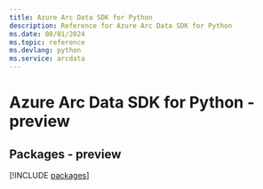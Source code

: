 ```yaml
---
title: Azure Arc Data SDK for Python
description: Reference for Azure Arc Data SDK for Python
ms.date: 08/01/2024
ms.topic: reference
ms.devlang: python
ms.service: arcdata
---
```

# Azure Arc Data SDK for Python - preview
## Packages - preview
[!INCLUDE [packages](arc-data-index.md)]